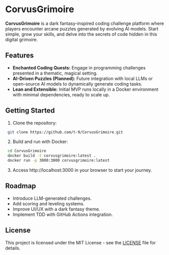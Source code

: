 # CorvusGrimoire

**CorvusGrimoire** is a dark fantasy-inspired coding challenge platform where players encounter arcane puzzles generated by evolving AI models. Start simple, grow your skills, and delve into the secrets of code hidden in this digital grimoire.

## Features
- **Enchanted Coding Quests:** Engage in programming challenges presented in a thematic, magical setting.
- **AI-Driven Puzzles (Planned):** Future integration with local LLMs or open-source AI models to dynamically generate coding tasks.
- **Lean and Extensible:** Initial MVP runs locally in a Docker environment with minimal dependencies, ready to scale up.

## Getting Started
1. Clone the repository:  
  ```bash
   git clone https://github.com/t-9/CorvusGrimoire.git
  ```
2. Build and run with Docker:
  ```bash
   cd CorvusGrimoire
   docker build -t corvusgrimoire:latest .
   docker run -p 3000:3000 corvusgrimoire:latest
  ```
3. Access http://localhost:3000 in your browser to start your journey.

## Roadmap

- Introduce LLM-generated challenges.
- Add scoring and leveling systems.
- Improve UI/UX with a dark fantasy theme.
- Implement TDD with GitHub Actions integration.

## License
This project is licensed under the MIT License - see the [LICENSE](LICENSE) file for details.